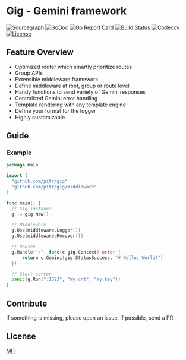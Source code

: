 # Gig - Gemini framework

[![Sourcegraph](https://sourcegraph.com/github.com/pitr/gig/-/badge.svg?style=flat-square)](https://sourcegraph.com/github.com/pitr/gig?badge)
[![GoDoc](http://img.shields.io/badge/go-documentation-blue.svg?style=flat-square)](http://godoc.org/github.com/pitr/gig)
[![Go Report Card](https://goreportcard.com/badge/github.com/pitr/gig?style=flat-square)](https://goreportcard.com/report/github.com/pitr/gig)
[![Build Status](http://img.shields.io/travis/pitr/gig.svg?style=flat-square)](https://travis-ci.org/pitr/gig)
[![Codecov](https://img.shields.io/codecov/c/github/pitr/gig.svg?style=flat-square)](https://codecov.io/gh/pitr/gig)
[![License](http://img.shields.io/badge/license-mit-blue.svg?style=flat-square)](https://raw.githubusercontent.com/pitr/gig/master/LICENSE)

## Feature Overview

- Optimized router which smartly prioritize routes
- Group APIs
- Extensible middleware framework
- Define middleware at root, group or route level
- Handy functions to send variety of Gemini responses
- Centralized Gemini error handling
- Template rendering with any template engine
- Define your format for the logger
- Highly customizable

## Guide

### Example

```go
package main

import (
  "github.com/pitr/gig"
  "github.com/pitr/gig/middleware"
)

func main() {
  // Gig instance
  g := gig.New()

  // Middleware
  g.Use(middleware.Logger())
  g.Use(middleware.Recover())

  // Routes
  g.Handle("/", func(c gig.Context) error {
      return c.Gemini(gig.StatusSuccess, "# Hello, World!")
  })

  // Start server
  panic(g.Run(":1323", "my.crt", "my.key"))
}
```

## Contribute

If something is missing, please open an issue. If possible, send a PR.

## License

[MIT](https://github.com/pitr/gig/blob/master/LICENSE)
